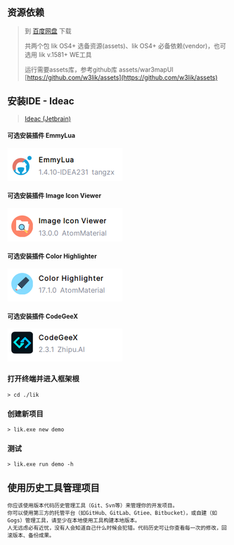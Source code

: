 ## 资源依赖

> 到 [百度网盘](https://pan.baidu.com/s/1UffJHszsuKF3kJedL2bvgQ?pwd=z0m2) 下载
>
> 共两个包 lik OS4+ 选备资源(assets)、lik OS4+ 必备依赖(vendor)，也可选用 lik v.1581+ WE工具
> 
> 运行需要assets库，参考github库 assets/war3mapUI [https://github.com/w3lik/assets](https://github.com/w3lik/assets)

## 安装IDE - Ideac

> [Ideac (Jetbrain)](https://www.jetbrains.com/idea/download/#section=windows)

#### 可选安装插件 EmmyLua

![Emmylua](/docs/images/emmylua.png)

#### 可选安装插件 Image Icon Viewer

![ImageIconViewer](/docs/images/imageIconViewer.png)

#### 可选安装插件 Color Highlighter

![ColorHighlighter](/docs/images/colorHighlighter.png)

#### 可选安装插件 CodeGeeX

![ColorHighlighter](/docs/images/codeGeeX.png)

### 打开终端并进入框架根

```
> cd ./lik
```

### 创建新项目

```
> lik.exe new demo
```

### 测试

```
> lik.exe run demo -h
```

## 使用历史工具管理项目

```text
你应该使用版本代码历史管理工具（Git、Svn等）来管理你的开发项目。
你可以使用第三方的托管平台（如GitHub、GitLab、Gtiee、Bitbucket），或自建（如Gogs）管理工具，请至少在本地使用工具构建本地版本。
人无远虑必有近忧，没有人会知道自己什么时候会犯错。代码历史可让你查看每一次的修改，回滚版本、备份成果。
```